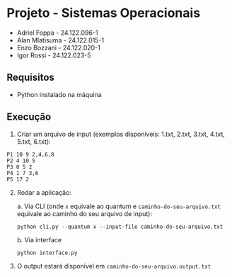 # Projeto - Sistemas Operacionais

-   Adriel Foppa - 24.122.096-1
-   Alan Mlatisuma - 24.122.015-1
-   Enzo Bozzani - 24.122.020-1
-   Igor Rossi - 24.122.023-5

## Requisitos

-   Python instalado na máquina

## Execução

1. Criar um arquivo de input (exemplos disponíveis: 1.txt, 2.txt, 3.txt, 4.txt, 5.txt, 6.txt):

```
P1 10 9 2,4,6,8
P2 4 10 5
P3 0 5 2
P4 1 7 3,6
P5 17 2
```

2. Rodar a aplicação:

    a. Via CLI (onde `x` equivale ao quantum e `caminho-do-seu-arquivo.txt` equivale ao caminho do seu arquivo de input):

    ```
    python cli.py --quantum x --input-file caminho-do-seu-arquivo.txt
    ```

    b. Via interface

    ```
    python interface.py
    ```

3. O output estará disponível em `caminho-do-seu-arquivo.output.txt`
